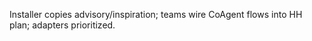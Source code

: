 Installer copies advisory/inspiration; teams wire CoAgent flows into HH plan; adapters prioritized.
